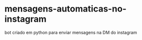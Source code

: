 # mensagens-automaticas-no-instagram
 bot criado em python para enviar mensagens na DM do instagram
